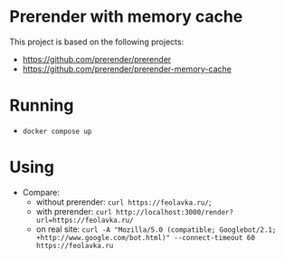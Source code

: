# Prerender with memory cache

This project is based on the following projects:

- https://github.com/prerender/prerender
- https://github.com/prerender/prerender-memory-cache

# Running

- `docker compose up`

# Using

- Compare:
  - without prerender: `curl https://feolavka.ru/`;
  - with prerender: `curl http://localhost:3000/render?url=https://feolavka.ru/`
  - on real site: `curl -A "Mozilla/5.0 (compatible; Googlebot/2.1; +http://www.google.com/bot.html)" --connect-timeout 60 https://feolavka.ru`


